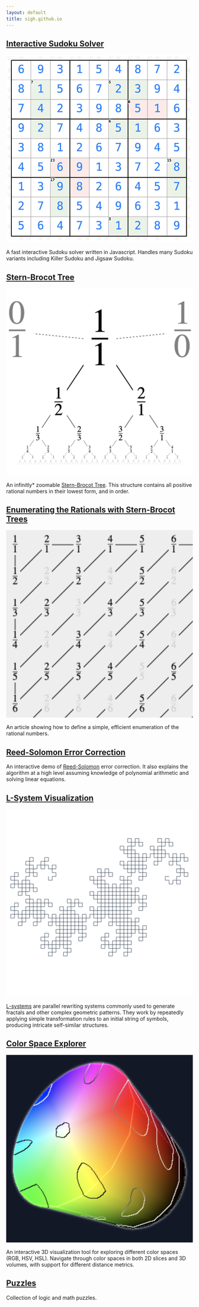 ```yaml
---
layout: default
title: sigh.github.io
---
```


## [Interactive Sudoku Solver](https://sigh.github.io/Interactive-Sudoku-Solver)

[![Interactive Sudoku Solver Screenshot](img/interactive-sudoku-solver.png)](https://sigh.github.io/Interactive-Sudoku-Solver)

A fast interactive Sudoku solver written in Javascript.
Handles many Sudoku variants including Killer Sudoku and Jigsaw Sudoku.

## [Stern-Brocot Tree](https://sigh.github.io/Stern-Brocot-Tree/)

[![Stern-Brocot Tree Visualization](img/stern-brocot-tree.png)](https://sigh.github.io/Stern-Brocot-Tree/)

An infinitly\* zoomable
[Stern-Brocot Tree](https://en.wikipedia.org/wiki/Stern%E2%80%93Brocot_tree).
This structure contains all positive rational numbers in their lowest form,
and in order.

## [Enumerating the Rationals with Stern-Brocot Trees](https://sigh.github.io/Stern-Brocot-Tree/enumerate)

[![Enumerating Rationals Article](img/enumerate-rationals.png)](https://sigh.github.io/Stern-Brocot-Tree/enumerate)

An article showing how to define a simple, efficient enumeration of the rational
numbers.

## [Reed-Solomon Error Correction](https://sigh.github.io/reed-solomon)

An interactive demo of
[Reed-Solomon](https://en.wikipedia.org/wiki/Reed%E2%80%93Solomon_error_correction)
error correction.
It also explains the algorithm at a high level assuming knowledge of polynomial
arithmetic and solving linear equations.

## [L-System Visualization](https://sigh.github.io/L-System)

[![L-System Visualization](img/l-system-visualizer.png)](https://sigh.github.io/L-System)

[L-systems](https://en.wikipedia.org/wiki/L-system) are parallel rewriting
systems commonly used to generate fractals and other complex geometric patterns.
They work by repeatedly applying simple transformation rules to an initial
string of symbols, producing intricate self-similar structures.

## [Color Space Explorer](https://sigh.github.io/Color-Space-Explorer)

[![Color Space Explorer](img/color-space-explorer.png)](https://sigh.github.io/Color-Space-Explorer)

An interactive 3D visualization tool for exploring different color spaces (RGB,
HSV, HSL). Navigate through color spaces in both 2D slices and 3D volumes,
with support for different distance metrics.

## [Puzzles](https://sigh.github.io/puzzles)

Collection of logic and math puzzles.
